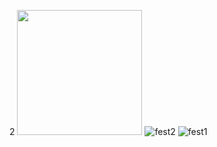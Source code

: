 2
<img src = "https://res.cloudinary.com/db670bhmc/image/upload/v1701884812/261915251-eef6b6ea-4f65-4cd6-96c1-f2d671890b6f_hgcabc.jpg" width="200">
![fest2](https://res.cloudinary.com/db670bhmc/image/upload/v1701884827/261915249-7d868e9b-010a-42bf-a9e5-dcf9fcb7f183_lax7oy.jpg)
![fest1](https://res.cloudinary.com/db670bhmc/image/upload/v1701884831/261915245-bc7a65d0-f7a9-43fd-a457-61528dae7ea6_g7pmqd.jpg)

